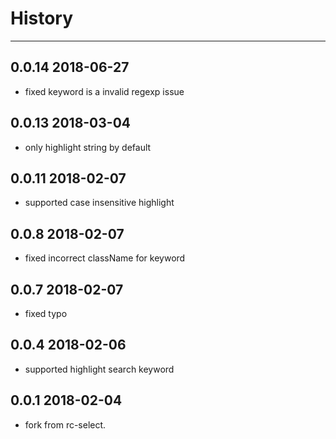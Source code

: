 # History
----

## 0.0.14 2018-06-27
- fixed keyword is a invalid regexp issue

## 0.0.13 2018-03-04
- only highlight string by default 
## 0.0.11 2018-02-07
- supported case insensitive highlight 

## 0.0.8 2018-02-07
- fixed incorrect className for keyword

## 0.0.7 2018-02-07
- fixed typo

## 0.0.4 2018-02-06

- supported highlight search keyword

## 0.0.1 2018-02-04

- fork from rc-select.
